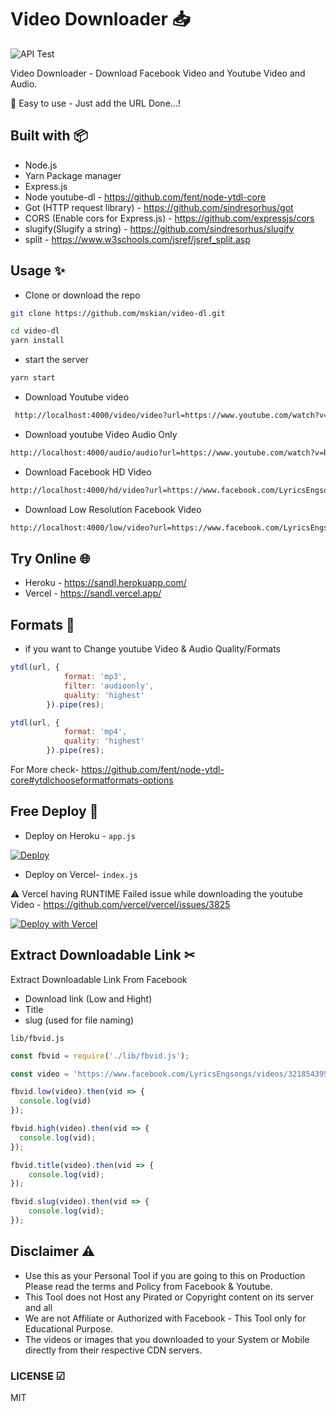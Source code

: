 # Video Downloader 📥

![API Test](https://github.com/mskian/video-dl/workflows/GET%20Test/badge.svg)  

Video Downloader - Download Facebook Video and Youtube Video and Audio.  

🤖 Easy to use - Just add the URL Done...!  

## Built with 📦

- Node.js
- Yarn Package manager
- Express.js
- Node youtube-dl - <https://github.com/fent/node-ytdl-core>
- Got (HTTP request library) - <https://github.com/sindresorhus/got>
- CORS (Enable cors for Express.js) - <https://github.com/expressjs/cors>
- slugify(Slugify a string) - <https://github.com/sindresorhus/slugify>
- split - <https://www.w3schools.com/jsref/jsref_split.asp>

## Usage ✨

- Clone or download the repo

```sh
git clone https://github.com/mskian/video-dl.git
```

```sh
cd video-dl
yarn install
```

- start the server

```sh
yarn start
```

- Download Youtube video

```html
 http://localhost:4000/video/video?url=https://www.youtube.com/watch?v=bKDdT_nyP54
```

- Download youtube Video Audio Only

```html
http://localhost:4000/audio/audio?url=https://www.youtube.com/watch?v=bKDdT_nyP54
```

- Download Facebook HD Video

```html
http://localhost:4000/hd/video?url=https://www.facebook.com/LyricsEngsongs/videos/321854395918041/
```

- Download Low Resolution Facebook Video

```html
http://localhost:4000/low/video?url=https://www.facebook.com/LyricsEngsongs/videos/321854395918041/
```

## Try Online 🌐

- Heroku - <https://sandl.herokuapp.com/>
- Vercel - <https://sandl.vercel.app/>

## Formats 📼

- if you want to Change youtube Video & Audio Quality/Formats

```js
ytdl(url, {
            format: 'mp3',
            filter: 'audioonly',
            quality: 'highest'
        }).pipe(res);
```

```js
ytdl(url, {
            format: 'mp4',
            quality: 'highest'
        }).pipe(res);
```

For More check- <https://github.com/fent/node-ytdl-core#ytdlchooseformatformats-options>

## Free Deploy 🍔

- Deploy on Heroku - `app.js`

[![Deploy](https://www.herokucdn.com/deploy/button.svg)](https://heroku.com/deploy?template=https://github.com/mskian/video-dl)  

- Deploy on Vercel- `index.js`

⚠ Vercel having RUNTIME Failed issue while downloading the youtube Video - <https://github.com/vercel/vercel/issues/3825>

[![Deploy with Vercel](https://vercel.com/button)](https://vercel.com/new/git/external?repository-url=https%3A%2F%2Fgithub.com%2Fmskian%2Fvideo-dl)  

## Extract Downloadable Link ✂

Extract Downloadable Link From Facebook

- Download link (Low and Hight)
- Title
- slug (used for file naming)

`lib/fbvid.js`

```js
const fbvid = require('./lib/fbvid.js');

const video = 'https://www.facebook.com/LyricsEngsongs/videos/321854395918041/';

fbvid.low(video).then(vid => {
  console.log(vid)
});

fbvid.high(video).then(vid => {
  console.log(vid);
});

fbvid.title(video).then(vid => {
    console.log(vid);
});

fbvid.slug(video).then(vid => {
    console.log(vid);
});
```

## Disclaimer ⚠

- Use this as your Personal Tool if you are going to this on Production Please read the terms and    Policy from Facebook & Youtube.
- This Tool does not Host any Pirated or Copyright content on its server and all
- We are not Affiliate or Authorized with Facebook - This Tool only for Educational Purpose.
- The videos or images that you downloaded to your System or Mobile directly from their respective CDN servers.

### LICENSE ☑

MIT
